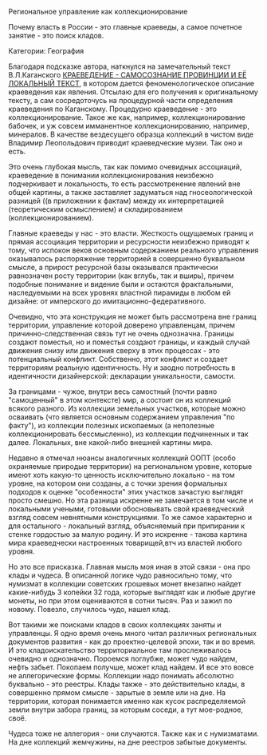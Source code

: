 Региональное управление как коллекционирование

Почему власть в России - это главные краеведы, а самое почетное занятие - это поиск кладов. 

Категории: География

Благодаря подсказке автора, наткнулся на замечательный текст В.Л.Каганского [КРАЕВЕДЕНИЕ - САМОСОЗНАНИЕ ПРОВИНЦИИ И ЕЁ ЛОКАЛЬНЫЙ ТЕКСТ](https://elibrary.ru/item.asp?id=22510491), в котором дается феноменологическое описание краеведения как явления. Отсылаю для его получения к оригинальному тексту, а сам сосредоточусь на процедурной части определения краеведения по Каганскому. Процедурно краеведение - это коллекционирование. Такое же как, например, коллекционирование бабочек, и уж совсем имманентное коллекционированию, например, минералов. В качестве вездесущего образца коллекций в чистом виде Владимир Леопольдович приводит краеведческие музеи. Так оно и есть. 

Это очень глубокая мысль, так как помимо очевидных ассоциаций, краеведение в понимании коллекционирования неизбежно подчеркивает и локальность, то есть рассмотренение явлений вне общей картины, а также заставляет задуматься над гносеологической разницей ((в приложении к фактам) между их интерпретацией (теоретическим осмыслением) и складированием (коллекционированием). 

Главные краеведы у нас - это власти. Жесткость ощущаемых границ и прямая ассоциация территории и ресурсности неизбежно приводят к тому, что испокон веков основным содержанием реального управления оказывалось распоряжение территорией в совершенно буквальном смысле, а прирост ресурсной базы оказывался практически равнозначен росту территории (как вглубь, так и вширь), причем подобные понимание и видение были и остаются фрактальными, наследуемыми на всех уровнях властной пирамиды в любом ей дизайне: от имперского до имитационно-федеративного. 

Очевидно, что эта конструкция не может быть рассмотрена вне границ территории, управление которой доверено управленцам, причем причинно-следственная связь тут не очень однозначна. Границы создают поместья, но и поместья создают границы, и каждый случай движения снизу или движения сверху в этих процессах - это потенциальный конфликт. Собственно, этот конфликт и создает территориям реальную идентичность. Ну и заодно потребность в идентичности дизайнерской: декларации уникальности, самости.

За границами - чужое, внутри весь самостный (почти равно "самоценный" в этом контексте) мир, а состоит он из коллекций всякого разного. Из коллекции земельных участков, которые можно осваивать (что является основным содержанием управления "по факту"), из коллекции полезных ископаемых (а неполезные коллекционировать бессмысленно), из коллекции подчиненных и так далее. Локальных, вне какой-либо внешней картины мира. 

Недавно я отмечал нюансы аналогичных коллекций ООПТ (особо охраняемые природые территории) на региональном уровне, которые имеют хоть какую-то ценность исключительно локально - на том уровне, на котором они созданы, а с точки зрения формальных подходов к оценке "особенности" этих участков зачастую выглядят просто смешно. Но эта разница искренне не замечается в том числе и локальными учеными, готовыми обосновывать свой краеведческий взгляд совсем невнятными конструкциями. То же самое характерно и для остального - локальный взгляд, объясняемый при припирании к стенке гордостью за малую родину. И это искренне - такова картина мира краеведчески настроенных товарищей,втч из властей любого уровня. 

Но это все присказка. Главная мысль моя иная в этой связи - она про клады и чудеса. В описанной логике чудо равносильно тому, что нумизмат в коллекции советских грошевых монет внезапно найдет какие-нибудь 3 копейки 32 года, которые выглядят как и любые другие монеты, но при этом оцениваются в сотни тысяч. Раз и зажил по новому. Повезло, случилось чудо, нашел клад. 

Вот такими же поисками кладов в своих коллекциях заняты и управленцы. Я одно время очень много читал различных региональных документов развития - как до проектно-целевой эпохи, так и во время. И это кладоискательство территориальное там прослеживалось очевидно и однозначно. Пороемся поглубже, может чудо найдем, нефть забьет. Покопаем получше, может клад найдем. И все это вовсе не аллегорические формы. Коллекции надо понимать абсолютно буквально - это реестры. Клады также - это действительно клады, в совершенно прямом смысле - зарытые в земле или на дне. На территории, которая понимается именно как кусок распределяемой земли внутри забора границ, за которым соседи, а тут мое-родное, своё. 

Чудеса тоже не аллегория - они случаются. Также как и с нумизматами. На дне коллекций жемчужины, на дне реестров забытые документы.  
